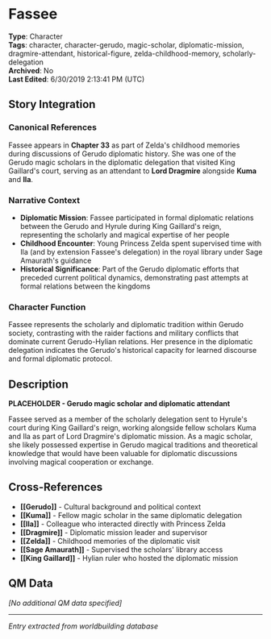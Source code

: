 # Fassee

**Type**: Character  
**Tags**: character, character-gerudo, magic-scholar, diplomatic-mission, dragmire-attendant, historical-figure, zelda-childhood-memory, scholarly-delegation  
**Archived**: No  
**Last Edited**: 6/30/2019 2:13:41 PM (UTC)

## Story Integration

### Canonical References
Fassee appears in **Chapter 33** as part of Zelda's childhood memories during discussions of Gerudo diplomatic history. She was one of the Gerudo magic scholars in the diplomatic delegation that visited King Gaillard's court, serving as an attendant to **Lord Dragmire** alongside **Kuma** and **Ila**.

### Narrative Context
- **Diplomatic Mission**: Fassee participated in formal diplomatic relations between the Gerudo and Hyrule during King Gaillard's reign, representing the scholarly and magical expertise of her people
- **Childhood Encounter**: Young Princess Zelda spent supervised time with Ila (and by extension Fassee's delegation) in the royal library under Sage Amaurath's guidance
- **Historical Significance**: Part of the Gerudo diplomatic efforts that preceded current political dynamics, demonstrating past attempts at formal relations between the kingdoms

### Character Function
Fassee represents the scholarly and diplomatic tradition within Gerudo society, contrasting with the raider factions and military conflicts that dominate current Gerudo-Hylian relations. Her presence in the diplomatic delegation indicates the Gerudo's historical capacity for learned discourse and formal diplomatic protocol.

## Description
**PLACEHOLDER - Gerudo magic scholar and diplomatic attendant**

Fassee served as a member of the scholarly delegation sent to Hyrule's court during King Gaillard's reign, working alongside fellow scholars Kuma and Ila as part of Lord Dragmire's diplomatic mission. As a magic scholar, she likely possessed expertise in Gerudo magical traditions and theoretical knowledge that would have been valuable for diplomatic discussions involving magical cooperation or exchange.

## Cross-References
- **[[Gerudo]]** - Cultural background and political context
- **[[Kuma]]** - Fellow magic scholar in the same diplomatic delegation  
- **[[Ila]]** - Colleague who interacted directly with Princess Zelda
- **[[Dragmire]]** - Diplomatic mission leader and supervisor
- **[[Zelda]]** - Childhood memories of the diplomatic visit
- **[[Sage Amaurath]]** - Supervised the scholars' library access
- **[[King Gaillard]]** - Hylian ruler who hosted the diplomatic mission

## QM Data
*[No additional QM data specified]*

---
*Entry extracted from worldbuilding database*
